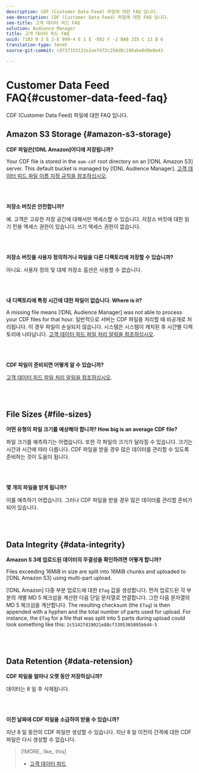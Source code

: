 ```yaml
---
description: CDF (Customer Data Feed) 파일에 대한 FAQ 입니다.
seo-description: CDF (Customer Data Feed) 파일에 대한 FAQ 입니다.
seo-title: 고객 데이터 피드 FAQ
solution: Audience Manager
title: 고객 데이터 피드 FAQ
uuid: 7183 B 3 E 2-E 999-4 E 1 E -892 F -2 BAB 335 C 13 B 6
translation-type: tm+mt
source-git-commit: c9737315132e2ae7d72c250d8c196abe8d9e0e43

---
```



# Customer Data Feed FAQ{#customer-data-feed-faq}

CDF (Customer Data Feed) 파일에 대한 FAQ 입니다.

## Amazon S3 Storage {#amazon-s3-storage}

**CDF 파일은[!DNL Amazon]어디에 저장됩니까?**

Your CDF file is stored in the `aam-cdf` root directory on an [!DNL Amazon S3] server. This default bucket is managed by [!DNL Audience Manager]. [고객 데이터 피드 파일 이름 지정 규칙을 참조하십시오](../features/cdf-files.md#cdf-naming-conventions).

<br> 

**저장소 버킷은 안전합니까?**

예. 고객은 고유한 저장 공간에 대해서만 액세스할 수 있습니다. 저장소 버킷에 대한 읽기 전용 액세스 권한이 있습니다. 쓰기 액세스 권한이 없습니다.

<br> 

**저장소 버킷을 사용자 정의하거나 파일을 다른 디렉토리에 저장할 수 있습니까?**

아니요. 사용자 정의 및 대체 저장소 옵션은 사용할 수 없습니다.

<br> 

**내 디렉토리에 특정 시간에 대한 파일이 없습니다. Where is it?**

A missing file means [!DNL Audience Manager] was not able to process your CDF files for that hour. 일반적으로 서버는 CDF 파일을 처리할 때 비공개로 처리됩니다. 이 경우 파일이 손실되지 않습니다. 시스템은 시스템이 캐치된 후 시간별 디렉토리에 나타납니다. [고객 데이터 피드 파일 처리 알림을 참조하십시오](../features/cdf-files.md#cdf-file-processing-notifications).

<br> 

**CDF 파일이 준비되면 어떻게 알 수 있습니까?**

[고객 데이터 피드 파일 처리 알림을 참조하십시오](../features/cdf-files.md#cdf-file-processing-notifications).

<br> 

## File Sizes {#file-sizes}

**어떤 유형의 파일 크기를 예상해야 합니까? How big is an average CDF file?**

파일 크기를 예측하기는 어렵습니다. 또한 각 파일의 크기가 달라질 수 있습니다. 크기는 시간과 시간에 따라 다릅니다. CDF 파일을 받을 경우 많은 데이터를 관리할 수 있도록 준비하는 것이 도움이 됩니다.

<br> 

**몇 개의 파일을 받게 됩니까?**

이를 예측하기 어렵습니다. 그러나 CDF 파일을 받을 경우 많은 데이터를 관리할 준비가 되어 있습니다.

<br> 

## Data Integrity {#data-integrity}

**Amazon S 3에 업로드된 데이터의 무결성을 확인하려면 어떻게 합니까?**

Files exceeding 16MiB in size are split into 16MiB chunks and uploaded to [!DNL Amazon S3] using multi-part upload.

[!DNL Amazon] 다중 부분 업로드에 대한 `ETag` 값을 생성합니다. 먼저 업로드된 각 부분의 개별 MD 5 체크섬을 계산한 다음 단일 문자열로 연결합니다. 그런 다음 문자열의 MD 5 체크섬을 계산합니다. The resulting checksum (the `ETag`) is then appended with a hyphen and the total number of parts used for upload. For instance, the `ETag` for a file that was split into 5 parts during upload could look something like this: `2c51427d19021e88cf3395365895b6d4-5`

<br> 

## Data Retention {#data-retension}

**CDF 파일을 얼마나 오랫 동안 저장하십니까?**

데이터는 8 일 후 삭제됩니다.

<br> 

**이전 날짜에 CDF 파일을 소급하여 받을 수 있습니까?**

지난 8 일 동안의 CDF 파일만 생성할 수 있습니다. 지난 8 일 이전의 간격에 대한 CDF 파일은 다시 생성할 수 없습니다.

>[!MORE_ like_ this]
>
>* [고객 데이터 피드](../features/cdf-files.md)

